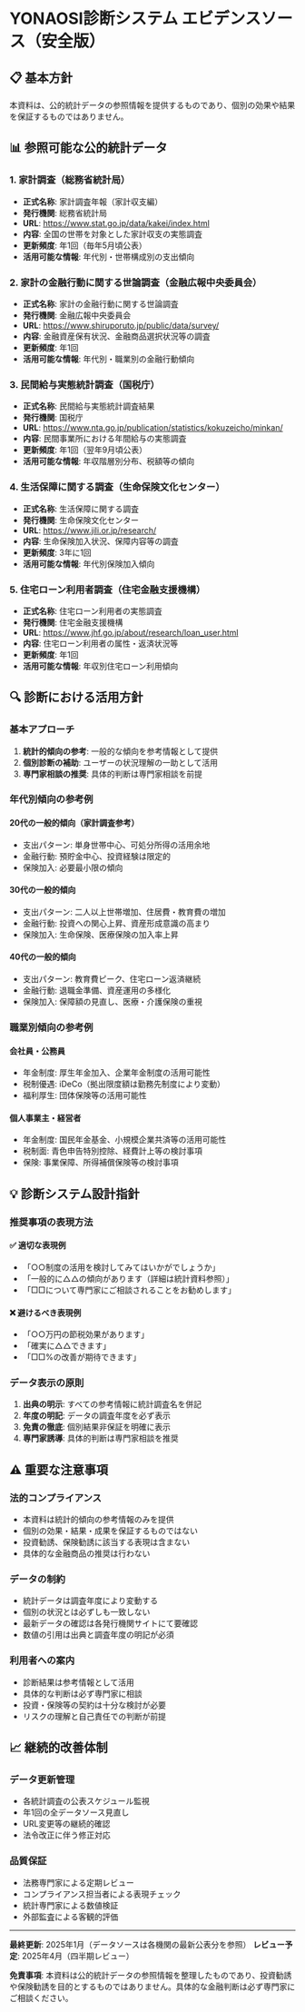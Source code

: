 # YONAOSI診断システム エビデンスソース（安全版）

## 📋 基本方針
本資料は、公的統計データの参照情報を提供するものであり、個別の効果や結果を保証するものではありません。

## 📊 参照可能な公的統計データ

### 1. 家計調査（総務省統計局）
- **正式名称**: 家計調査年報（家計収支編）
- **発行機関**: 総務省統計局
- **URL**: https://www.stat.go.jp/data/kakei/index.html
- **内容**: 全国の世帯を対象とした家計収支の実態調査
- **更新頻度**: 年1回（毎年5月頃公表）
- **活用可能な情報**: 年代別・世帯構成別の支出傾向

### 2. 家計の金融行動に関する世論調査（金融広報中央委員会）
- **正式名称**: 家計の金融行動に関する世論調査
- **発行機関**: 金融広報中央委員会
- **URL**: https://www.shiruporuto.jp/public/data/survey/
- **内容**: 金融資産保有状況、金融商品選択状況等の調査
- **更新頻度**: 年1回
- **活用可能な情報**: 年代別・職業別の金融行動傾向

### 3. 民間給与実態統計調査（国税庁）
- **正式名称**: 民間給与実態統計調査結果
- **発行機関**: 国税庁
- **URL**: https://www.nta.go.jp/publication/statistics/kokuzeicho/minkan/
- **内容**: 民間事業所における年間給与の実態調査
- **更新頻度**: 年1回（翌年9月頃公表）
- **活用可能な情報**: 年収階層別分布、税額等の傾向

### 4. 生活保障に関する調査（生命保険文化センター）
- **正式名称**: 生活保障に関する調査
- **発行機関**: 生命保険文化センター
- **URL**: https://www.jili.or.jp/research/
- **内容**: 生命保険加入状況、保障内容等の調査
- **更新頻度**: 3年に1回
- **活用可能な情報**: 年代別保険加入傾向

### 5. 住宅ローン利用者調査（住宅金融支援機構）
- **正式名称**: 住宅ローン利用者の実態調査
- **発行機関**: 住宅金融支援機構
- **URL**: https://www.jhf.go.jp/about/research/loan_user.html
- **内容**: 住宅ローン利用者の属性・返済状況等
- **更新頻度**: 年1回
- **活用可能な情報**: 年収別住宅ローン利用傾向

## 🔍 診断における活用方針

### 基本アプローチ
1. **統計的傾向の参考**: 一般的な傾向を参考情報として提供
2. **個別診断の補助**: ユーザーの状況理解の一助として活用
3. **専門家相談の推奨**: 具体的判断は専門家相談を前提

### 年代別傾向の参考例
#### 20代の一般的傾向（家計調査参考）
- 支出パターン: 単身世帯中心、可処分所得の活用余地
- 金融行動: 預貯金中心、投資経験は限定的
- 保険加入: 必要最小限の傾向

#### 30代の一般的傾向
- 支出パターン: 二人以上世帯増加、住居費・教育費の増加
- 金融行動: 投資への関心上昇、資産形成意識の高まり
- 保険加入: 生命保険、医療保険の加入率上昇

#### 40代の一般的傾向
- 支出パターン: 教育費ピーク、住宅ローン返済継続
- 金融行動: 退職金準備、資産運用の多様化
- 保険加入: 保障額の見直し、医療・介護保険の重視

### 職業別傾向の参考例
#### 会社員・公務員
- 年金制度: 厚生年金加入、企業年金制度の活用可能性
- 税制優遇: iDeCo（拠出限度額は勤務先制度により変動）
- 福利厚生: 団体保険等の活用可能性

#### 個人事業主・経営者
- 年金制度: 国民年金基金、小規模企業共済等の活用可能性
- 税制面: 青色申告特別控除、経費計上等の検討事項
- 保険: 事業保障、所得補償保険等の検討事項

## 💡 診断システム設計指針

### 推奨事項の表現方法
#### ✅ 適切な表現例
- 「○○制度の活用を検討してみてはいかがでしょうか」
- 「一般的に△△の傾向があります（詳細は統計資料参照）」
- 「□□について専門家にご相談されることをお勧めします」

#### ❌ 避けるべき表現例
- 「○○万円の節税効果があります」
- 「確実に△△できます」
- 「□□%の改善が期待できます」

### データ表示の原則
1. **出典の明示**: すべての参考情報に統計調査名を併記
2. **年度の明記**: データの調査年度を必ず表示
3. **免責の徹底**: 個別結果非保証を明確に表示
4. **専門家誘導**: 具体的判断は専門家相談を推奨

## ⚠️ 重要な注意事項

### 法的コンプライアンス
- 本資料は統計的傾向の参考情報のみを提供
- 個別の効果・結果・成果を保証するものではない
- 投資勧誘、保険勧誘に該当する表現は含まない
- 具体的な金融商品の推奨は行わない

### データの制約
- 統計データは調査年度により変動する
- 個別の状況とは必ずしも一致しない
- 最新データの確認は各発行機関サイトにて要確認
- 数値の引用は出典と調査年度の明記が必須

### 利用者への案内
- 診断結果は参考情報として活用
- 具体的な判断は必ず専門家に相談
- 投資・保険等の契約は十分な検討が必要
- リスクの理解と自己責任での判断が前提

## 📈 継続的改善体制

### データ更新管理
- 各統計調査の公表スケジュール監視
- 年1回の全データソース見直し
- URL変更等の継続的確認
- 法令改正に伴う修正対応

### 品質保証
- 法務専門家による定期レビュー
- コンプライアンス担当者による表現チェック
- 統計専門家による数値検証
- 外部監査による客観的評価

---

**最終更新**: 2025年1月（データソースは各機関の最新公表分を参照）
**レビュー予定**: 2025年4月（四半期レビュー）

**免責事項**: 本資料は公的統計データの参照情報を整理したものであり、投資勧誘や保険勧誘を目的とするものではありません。具体的な金融判断は必ず専門家にご相談ください。